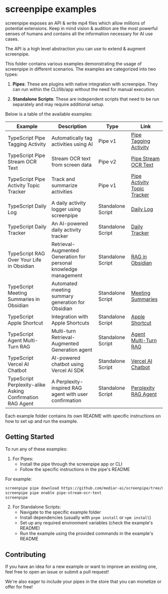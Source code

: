 # screenpipe examples

screenpipe exposes an API & write mp4 files which allow millions of potential extensions. Keep in mind vision & audition are the most powerful senses of humans and contains all the information necessary for AI use cases.

The API is a high level abstraction you can use to extend & augment screenpipe.

This folder contains various examples demonstrating the usage of screenpipe in different scenarios. The examples are categorized into two types:

1. **Pipes**: These are plugins with native integration with screenpipe. They can run within the CLI/lib/app without the need for manual execution.

2. **Standalone Scripts**: These are independent scripts that need to be run separately and may require additional setup.

Below is a table of the available examples:

| Example | Description | Type | Link |
|---------|-------------|------|------|
| TypeScript Pipe Tagging Activity | Automatically tag activities using AI | Pipe v1 | [Pipe Tagging Activity](./pipe-tagging-activity) |
| TypeScript Pipe Stream OCR Text | Stream OCR text from screen data | Pipe v2 | [Pipe Stream OCR Text](./pipe-stream-ocr-text) |
| TypeScript Pipe Activity Topic Tracker | Track and summarize activities | Pipe v1 | [Pipe Activity Topic Tracker](./pipe-activity-topic-tracker) |
| TypeScript Daily Log | A daily activity logger using screenpipe | Standalone Script | [Daily Log](./daily-log) |
| TypeScript Daily Tracker | An AI-powered daily activity tracker | Standalone Script | [Daily Tracker](./daily-tracker) |
| TypeScript RAG Over Your Life in Obsidian | Retrieval-Augmented Generation for personal knowledge management | Standalone Script | [RAG in Obsidian](./rag-over-your-life-in-obsidian) |
| TypeScript Meeting Summaries in Obsidian | Automated meeting summary generation for Obsidian | Standalone Script | [Meeting Summaries](./meeting-summaries-in-obsidian) |
| TypeScript Apple Shortcut | Integration with Apple Shortcuts | Standalone Script | [Apple Shortcut](./apple-shortcut) |
| TypeScript Agent Multi-Turn RAG | Multi-turn Retrieval-Augmented Generation agent | Standalone Script | [Agent Multi-Turn RAG](./agent-multi-turn-rag) |
| TypeScript Vercel AI Chatbot | AI-powered chatbot using Vercel AI SDK | Standalone Script | [Vercel AI Chatbot](./vercel-ai-chatbot) |
| TypeScript Perplexity-alike Asking Confirmation RAG Agent | A Perplexity-inspired RAG agent with user confirmation | Standalone Script | [Perplexity RAG Agent](./perplexity-alike-asking-confirmation-rag-agent) |

Each example folder contains its own README with specific instructions on how to set up and run the example.

## Getting Started

To run any of these examples:

1. For Pipes:
   - Install the pipe through the screenpipe app or CLI
   - Follow the specific instructions in the pipe's README

For example:

```bash
screenpipe pipe download https://github.com/mediar-ai/screenpipe/tree/main/examples/typescript/pipe-stream-ocr-text
screenpipe pipe enable pipe-stream-ocr-text
screenpipe
```

2. For Standalone Scripts:
   - Navigate to the specific example folder
   - Install dependencies (usually with `pnpm install` or `npm install`)
   - Set up any required environment variables (check the example's README)
   - Run the example using the provided commands in the example's README

## Contributing

If you have an idea for a new example or want to improve an existing one, feel free to open an issue or submit a pull request!

We're also eager to include your pipes in the store that you can monetize or offer for free!

